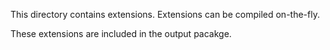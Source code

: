 ﻿This directory contains extensions. Extensions can be compiled on-the-fly.

These extensions are included in the output pacakge.
